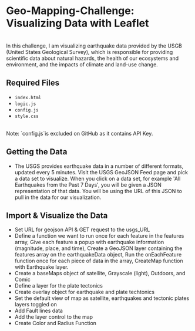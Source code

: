 # Geo-Mapping-Challenge: Visualizing Data with Leaflet
<br>
In this challenge, I am visualizing earthquake data provided by the USGB (United States Geological Survey), which is responsible for providing scientific data about natural hazards, the health of our ecosystems and environment, and the impacts of climate and land-use change.<br>

## Required Files<br>
* `index.html`<br>
* `logic.js`<br>
* `config.js`<br>
* `style.css`<br>
<br>
Note: `config.js`is excluded on GitHub as it contains API Key.<br>

## Getting the Data<br>

* The USGS provides earthquake data in a number of different formats, updated every 5 minutes. Visit the USGS GeoJSON Feed page and pick a data set to visualize. When you click on a data set, for example 'All Earthquakes from the Past 7 Days', you will be given a JSON representation of that data. You will be using the URL of this JSON to pull in the data for our visualization.

## Import & Visualize the Data<br>

* Set URL for geojson API & GET request to the usgs_URL
* Define a function we want to run once for each feature in the features array, Give each feature a popup with earthquake information (magnitude, place, and time), Create a GeoJSON layer containing the features array on the earthquakeData object, Run the onEachFeature function once for each piece of data in the array, CreateMap function with Earthquake layer.
* Create a baseMaps object of satellite, Grayscale (light), Outdoors, and Comic
* Define a layer for the plate tectonics
* Create overlay object for earthquake and plate techtonics
* Set the default view of map as satellite, earthquakes and tectonic plates layers toggled on
* Add Fault lines data
* Add the layer control to the map
* Create Color and Radius Function

